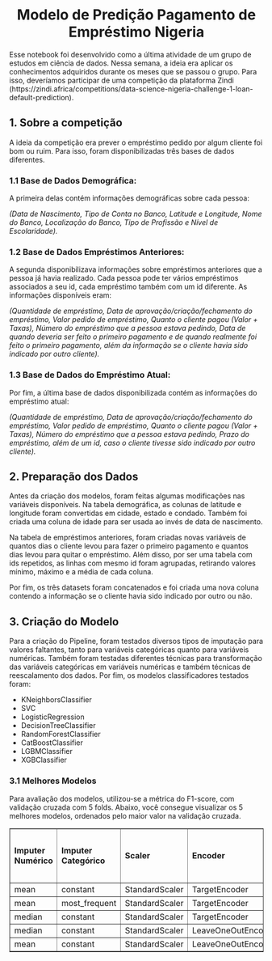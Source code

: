 <h1 align="center">Modelo de Predição Pagamento de Empréstimo Nigeria</h1>
Esse notebook foi desenvolvido como a última atividade de um grupo de estudos em ciência de dados. Nessa semana, a ideia era aplicar os conhecimentos adquiridos durante os meses que se passou o grupo. Para isso, deveríamos participar de uma competição da plataforma Zindi (https://zindi.africa/competitions/data-science-nigeria-challenge-1-loan-default-prediction).

## 1. Sobre a competição
A ideia da competição era prever o empréstimo pedido por algum cliente foi bom ou ruim. Para isso, foram disponibilizadas três bases de dados diferentes.

### 1.1 Base de Dados Demográfica:
A primeira delas contém informações demográficas sobre cada pessoa:

<i>(Data de Nascimento, Tipo de Conta no Banco, Latitude e Longitude, Nome do Banco, Localização do Banco, Tipo de Profissão e Nível de Escolaridade).</i>


### 1.2 Base de Dados Empréstimos Anteriores:
A segunda disponibilizava informações sobre empréstimos anteriores que a pessoa já havia realizado. Cada pessoa pode ter vários empréstimos associados a seu id, cada empréstimo também com um id diferente. As informações disponíveis eram:

<i>(Quantidade de empréstimo, Data de aprovação/criação/fechamento do empréstimo, Valor pedido de empréstimo, Quanto o cliente pagou (Valor + Taxas), Número do empréstimo que a pessoa estava pedindo, Data de quando deveria ser feito o primeiro pagamento e de quando realmente foi feito o primeiro pagamento, além da informação se o cliente havia sido indicado por outro cliente).</i>


### 1.3 Base de Dados do Empréstimo Atual:
Por fim, a última base de dados disponibilizada contém as informações do empréstimo atual:

<i>(Quantidade de empréstimo, Data de aprovação/criação/fechamento do empréstimo, Valor pedido de empréstimo, Quanto o cliente pagou (Valor + Taxas), Número do empréstimo que a pessoa estava pedindo, Prazo do empréstimo, além de um id, caso o cliente tivesse sido indicado por outro cliente).</i>


## 2. Preparação dos Dados
Antes da criação dos modelos, foram feitas algumas modificações nas variáveis disponíveis. Na tabela demográfica, as colunas de latitude e longitude foram convertidas em cidade, estado e condado. Também foi criada uma coluna de idade para ser usada ao invés de data de nascimento. 

Na tabela de empréstimos anteriores, foram criadas novas variáveis de quantos dias o cliente levou para fazer o primeiro pagamento e quantos dias levou para quitar o empréstimo. Além disso, por ser uma tabela com ids repetidos, as linhas com mesmo id foram agrupadas, retirando valores mínimo, máximo e a média de cada coluna.

Por fim, os três datasets foram concatenados e foi criada uma nova coluna contendo a informação se o cliente havia sido indicado por outro ou não.
  

## 3. Criação do Modelo
Para a criação do Pipeline, foram testados diversos tipos de imputação para valores faltantes, tanto para variáveis categóricas quanto para variáveis numéricas. Também foram testadas diferentes técnicas para transformação das variáveis categóricas em variáveis numéricas e também técnicas de reescalamento dos dados. Por fim, os modelos classificadores testados foram:
<ul>
    <li>KNeighborsClassifier</li>
    <li>SVC</li>
    <li>LogisticRegression</li>
    <li>DecisionTreeClassifier</li>
    <li>RandomForestClassifier</li>
    <li>CatBoostClassifier</li>
    <li>LGBMClassifier</li>
    <li>XGBClassifier</li>
   </ul>

### 3.1 Melhores Modelos
Para avaliação dos modelos, utilizou-se a métrica do F1-score, com validação cruzada com 5 folds. Abaixo, você consegue visualizar os 5 melhores modelos, ordenados pelo maior valor na validação cruzada.

<table border="1">       
  <tr>
    <td><b>Imputer Numérico</b></td>
    <td><b>Imputer Categórico</td>
    <td><b>Scaler</td>
    <td><b>Encoder</td>
    <td><b>Classificador</td>
    <td><b>Score F1</td>
    <td><b>Média Score com Validação Cruzada</td>
  </tr>
  <tr>
    <td>mean</td>
    <td>constant</td>
    <td>StandardScaler</td>
    <td>TargetEncoder</td>
    <td>SVC</td>
    <td>0.880245</td>
    <td>0.880197</td>
  </tr>
  <tr>
    <td>mean</td>
    <td>most_frequent</td>
    <td>StandardScaler</td>
    <td>TargetEncoder</td>
    <td>SVC</td>
    <td>0.880245</td>
    <td>0.880082</td>
  </tr>
  <tr>
    <td>median</td>
    <td>constant</td>
    <td>StandardScaler</td>
    <td>TargetEncoder</td>
    <td>SVC</td>
    <td>0.880245</td>
    <td>0.880081</td>
  </tr>
  <tr>
    <td>median</td>
    <td>constant</td>
    <td>StandardScaler</td>
    <td>LeaveOneOutEncoder</td>
    <td>LogisticRegression</td>
    <td>0.882456</td>
    <td>0.879994</td>
  </tr>
  <tr>
    <td>mean</td>
    <td>constant</td>
    <td>StandardScaler</td>
    <td>LeaveOneOutEncoder</td>
    <td>LogisticRegression</td>
    <td>0.882946</td>
    <td>0.879994</td>
  </tr>
</table>
